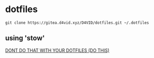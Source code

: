 # dotfiles

`git clone https://gitea.d4vid.xyz/D4VID/dotfiles.git ~/.dotfiles`

## using 'stow'
[DONT DO THAT WITH YOUR DOTFILES (DO THIS)](https://youtu.be/tkUllCAGs3c)
